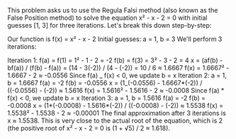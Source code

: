 This problem asks us to use the Regula Falsi method (also known as the False Position method) to solve the equation x² - x - 2 = 0 with initial guesses [1, 3] for three iterations. Let's break this down step-by-step:

Our function is f(x) = x² - x - 2
Initial guesses: a = 1, b = 3
We'll perform 3 iterations:

Iteration 1:
f(a) = f(1) = 1² - 1 - 2 = -2
f(b) = f(3) = 3² - 3 - 2 = 4
x = (af(b) - bf(a)) / (f(b) - f(a))
= (14 - 3(-2)) / (4 - (-2))
= 10 / 6
≈ 1.6667
f(x) = 1.6667² - 1.6667 - 2 ≈ -0.0556
Since f(a) _ f(x) < 0, we update b = x
Iteration 2:
a = 1, b = 1.6667
f(a) = -2
f(b) = -0.0556
x = (1_(-0.0556) - 1.6667*(-2)) / ((-0.0556) - (-2))
≈ 1.5616
f(x) = 1.5616² - 1.5616 - 2 ≈ -0.0008
Since f(a) * f(x) < 0, we update b = x
Iteration 3:
a = 1, b = 1.5616
f(a) = -2
f(b) = -0.0008
x = (1*(-0.0008) - 1.5616*(-2)) / ((-0.0008) - (-2))
≈ 1.5538
f(x) = 1.5538² - 1.5538 - 2 ≈ -0.00001
The final approximation after 3 iterations is x ≈ 1.5538.
This is very close to the actual root of the equation, which is 2 (the positive root of x² - x - 2 = 0 is (1 + √5) / 2 ≈ 1.618).
